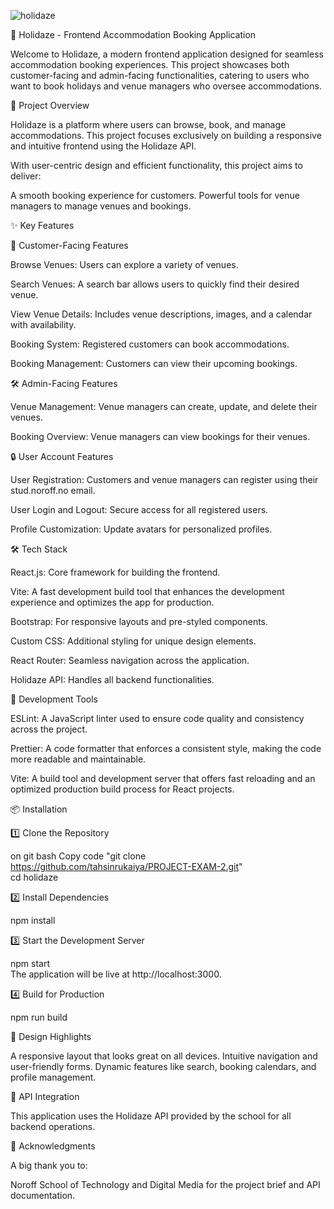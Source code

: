 ![holidaze](https://github.com/user-attachments/assets/e40182f8-aff3-4fb9-8327-27e8e2a48752)

🌴 Holidaze - Frontend Accommodation Booking Application

Welcome to Holidaze, a modern frontend application designed for seamless accommodation booking experiences. This project showcases both customer-facing and admin-facing functionalities, catering to users who want to book holidays and venue managers who oversee accommodations.

🚀 Project Overview

Holidaze is a platform where users can browse, book, and manage accommodations. This project focuses exclusively on building a responsive and intuitive frontend using the Holidaze API.

With user-centric design and efficient functionality, this project aims to deliver:

A smooth booking experience for customers.
Powerful tools for venue managers to manage venues and bookings.

✨ Key Features

🏡 Customer-Facing Features

Browse Venues: Users can explore a variety of venues.

Search Venues: A search bar allows users to quickly find their desired venue.

View Venue Details: Includes venue descriptions, images, and a calendar with availability.

Booking System: Registered customers can book accommodations.

Booking Management: Customers can view their upcoming bookings.


🛠️ Admin-Facing Features

Venue Management: Venue managers can create, update, and delete their venues.

Booking Overview: Venue managers can view bookings for their venues.

🔒 User Account Features

User Registration: Customers and venue managers can register using their stud.noroff.no email.

User Login and Logout: Secure access for all registered users.

Profile Customization: Update avatars for personalized profiles.

🛠️ Tech Stack

React.js: Core framework for building the frontend.

Vite: A fast development build tool that enhances the development experience and optimizes the app for production.

Bootstrap: For responsive layouts and pre-styled components.

Custom CSS: Additional styling for unique design elements.

React Router: Seamless navigation across the application.

Holidaze API: Handles all backend functionalities.

🔧 Development Tools

ESLint: A JavaScript linter used to ensure code quality and consistency across the project.

Prettier: A code formatter that enforces a consistent style, making the code more readable and maintainable.

Vite: A build tool and development server that offers fast reloading and an optimized production build process for React projects.

📦 Installation

1️⃣ Clone the Repository

on git bash
Copy code "git clone https://github.com/tahsinrukaiya/PROJECT-EXAM-2.git"  
cd holidaze 

2️⃣ Install Dependencies

npm install 

3️⃣ Start the Development Server

npm start  
The application will be live at http://localhost:3000.

4️⃣ Build for Production

npm run build

🎨 Design Highlights

A responsive layout that looks great on all devices.
Intuitive navigation and user-friendly forms.
Dynamic features like search, booking calendars, and profile management.

🔗 API Integration

This application uses the Holidaze API provided by the school for all backend operations. 

🌟 Acknowledgments

A big thank you to:

Noroff School of Technology and Digital Media for the project brief and API documentation. 

